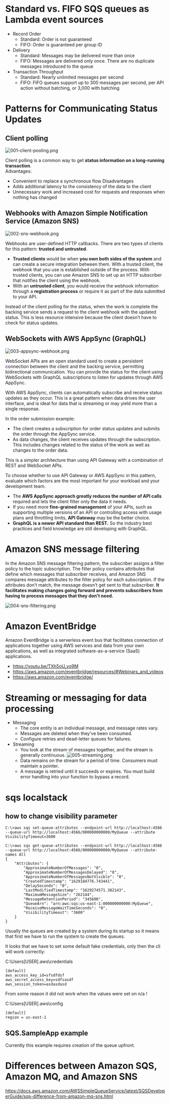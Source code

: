 # Standard vs. FIFO SQS queues as Lambda event sources

* Record Order
  * Standard: Order is not guaranteed
  * FIFO: Order is guaranteed per group ID
* Delivery
  * Standard: Messages may be delivered more than once
  * FIFO: Messages are delivered only once. There are no duplicate messages introduced to the queue
* Transaction Throughput
  * Standard: Nearly unlimited messages per second
  * FIFO: FIFO queues support up to 300 messages per second, per API action without batching, or 3,000 with batching

# Patterns for Communicating Status Updates

## Client polling

![001-client-pooling.png](./images/001-client-pooling.png)

Client polling is a common way to get **status information on a long-running transaction**.   
Advantages:
* Convenient to replace a synchronous flow
Disadvantages
* Adds additional latency to the consistency of the data to the client
* Unnecessary work and increased cost for requests and responses when nothing has changed

## Webhooks with Amazon Simple Notification Service (Amazon SNS)

![002-sns-webhook.png](./images/002-sns-webhook.png)

Webhooks are user-defined HTTP callbacks. There are two types of clients for this pattern: **trusted and untrusted**.

* **Trusted clients** would be when **you own both sides of the system** and can create a secure integration between them. With a trusted client, the webhook that you use is established outside of the process. With trusted clients, you can use Amazon SNS to set up an HTTP subscriber that notifies the client using the webhook.   
* With an **untrusted client**, you would receive the webhook information through a **registration process** or require it as part of the data submitted to your API.

Instead of the client polling for the status, when the work is complete the backing service sends a request to the client webhook with the updated status. This is less resource intensive because the client doesn’t have to check for status updates.

## WebSockets with AWS AppSync (GraphQL)

![003-appsync-webhook.png](./images/003-appsync-webhook.png)

WebSocket APIs are an open standard used to create a persistent connection between the client and the backing service, permitting bidirectional communication. You can provide the status for the client using WebSockets with GraphQL subscriptions to listen for updates through AWS AppSync.   

With AWS AppSync, clients can automatically subscribe and receive status updates as they occur. This is a great pattern when data drives the user interface, and is ideal for data that is streaming or may yield more than a single response.

In the order submission example:

* The client creates a subscription for order status updates and submits the order through the AppSync service.
* As data changes, the client receives updates through the subscription. This includes changes related to the status of the work as well as changes to the order data.

This is a simpler architecture than using API Gateway with a combination of REST and WebSocket APIs.

To choose whether to use API Gateway or AWS AppSync in this pattern, evaluate which factors are the most important for your workload and your development team.

* The **AWS AppSync approach greatly reduces the number of API calls** required and lets the client filter only the data it needs.
* If you need more **fine-grained management** of your APIs, such as supporting multiple versions of an API or controlling access with usage plans and throttling limits, **API Gateway** may be the better choice.
* **GraphQL is a newer API standard than REST.** So the industry best practices and field knowledge are still developing with GraphQL.

# Amazon SNS message filtering

In the Amazon SNS message filtering pattern, the subscriber assigns a filter policy to the topic subscription. The filter policy contains attributes that define which messages that subscriber receives, and Amazon SNS compares message attributes to the filter policy for each subscription. If the attributes don’t match, the message doesn’t get sent to that subscriber.
**It facilitates making changes going forward and prevents subscribers from having to process messages that they don't need.**

![004-sns-filtering.png](./images/004-sns-filtering.png)

# Amazon EventBridge

Amazon EventBridge is a serverless event bus that facilitates connection of applications together using AWS services and data from your own applications, as well as integrated software-as-a-service (SaaS) applications. 

* https://youtu.be/TXh5oU_yo9M
* https://aws.amazon.com/eventbridge/resources/#Webinars_and_videos
* https://aws.amazon.com/eventbridge/

# Streaming or messaging for data processing

* Messaging
  * The core entity is an individual message, and message rates vary.
  * Messages are deleted when they’ve been consumed.
  * Configure retries and dead-letter queues for failures.
* Streaming
  * You look at the stream of messages together, and the stream is generally continuous.
    ![005-streaming.png](./images/005-streaming.png)
  * Data remains on the stream for a period of time. Consumers must maintain a pointer.
  * A message is retried until it succeeds or expires. You must build error handling into your function to bypass a record.

# sqs localstack

## how to change visibility parameter

```
C:\>aws sqs set-queue-attributes --endpoint-url http://localhost:4566 --queue-url http://localhost:4566/000000000000/MyQueue --attribute VisibilityTimeout=3600

C:\>aws sqs get-queue-attributes --endpoint-url http://localhost:4566 --queue-url http://localhost:4566/000000000000/MyQueue --attribute-names All
{
    "Attributes": {
        "ApproximateNumberOfMessages": "0",
        "ApproximateNumberOfMessagesDelayed": "0",
        "ApproximateNumberOfMessagesNotVisible": "0",
        "CreatedTimestamp": "1629184776.743441",
        "DelaySeconds": "0",
        "LastModifiedTimestamp": "1629274571.382143",
        "MaximumMessageSize": "262144",
        "MessageRetentionPeriod": "345600",
        "QueueArn": "arn:aws:sqs:us-east-1:000000000000:MyQueue",
        "ReceiveMessageWaitTimeSeconds": "0",
        "VisibilityTimeout": "3600"
    }
}
```

Usually the queues are created by a system during its startup so it means that first we have to run the system to create the queues.


It looks that we have to set some default fake credentials, only then the cli will work correctly:

C:\Users\[USER]\.aws\credentials

```
[default]
aws_access_key_id=sfsdfdsf
aws_secret_access_key=sdfsasdf
aws_session_token=asdasdasd
```

From some reason it did not work when the values were set on n/a !

C:\Users\[USER]\.aws\config
```
[default]
region = us-east-1
```

## SQS.SampleApp example

Currently this example requires creation of the queue upfront.

# Differences between Amazon SQS, Amazon MQ, and Amazon SNS

https://docs.aws.amazon.com/AWSSimpleQueueService/latest/SQSDeveloperGuide/sqs-difference-from-amazon-mq-sns.html